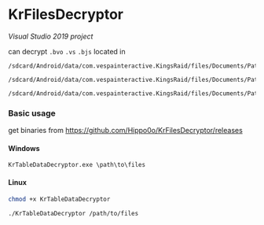 # KrFilesDecryptor

*Visual Studio 2019 project*

can decrypt `.bvo` `.vs` `.bjs`
located in
```
/sdcard/Android/data/com.vespainteractive.KingsRaid/files/Documents/Patch/Android/TableData

/sdcard/Android/data/com.vespainteractive.KingsRaid/files/Documents/Patch/Android/Localization

/sdcard/Android/data/com.vespainteractive.KingsRaid/files/Documents/Patch/Android/PlainAsset/Text/NodeTree
```

### Basic usage
get binaries from https://github.com/Hippo0o/KrFilesDecryptor/releases
#### Windows
```
KrTableDataDecryptor.exe \path\to\files
```
#### Linux
```bash
chmod +x KrTableDataDecryptor

./KrTableDataDecryptor /path/to/files
```
